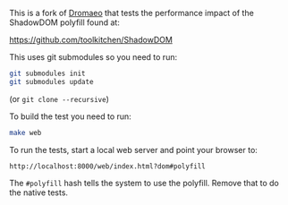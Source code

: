 This is a fork of [Dromaeo](https://github.com/jeresig/dromaeo) that tests the
performance impact of the ShadowDOM polyfill found at:

https://github.com/toolkitchen/ShadowDOM

This uses git submodules so you need to run:

```sh
git submodules init
git submodules update
```

(or `git clone --recursive`)

To build the test you need to run:

```sh
make web
```

To run the tests, start a local web server and point your browser to:

```
http://localhost:8000/web/index.html?dom#polyfill
```

The `#polyfill` hash tells the system to use the polyfill. Remove that to do
the native tests.

